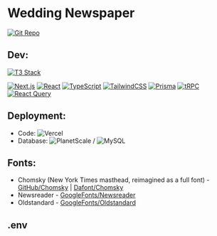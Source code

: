 # Wedding Newspaper 
[![Git Repo](https://badgen.net/badge/andreirotariu/nextjs-wedding-newspaper/blue?icon=github)](https://github.com/andreirotariu/nextjs-wedding-newspaper)

## Dev:

[![T3 Stack](https://badgen.net/badge/T3Stack/create-t3-app/purple)](https://create.t3.gg)

[![Next.js](https://img.shields.io/badge/Next.js_(Pages)-13-blue?logo=nextdotjs&labelColor=black&color=gray)](https://nextjs.org/)
[![React](https://img.shields.io/badge/React-18-blue?logo=react&labelColor=black)](https://react.dev/)
[![TypeScript](https://shields.io/badge/TypeScript-3178C6?logo=TypeScript&logoColor=FFF)](https://www.typescriptlang.org/)
[![TailwindCSS](https://img.shields.io/badge/tailwindcss-%2338B2AC.svg?logo=tailwind-css&logoColor=white)](https://tailwindcss.com/)
[![Prisma](https://img.shields.io/badge/Prisma-3982CE?logo=Prisma&logoColor=white)](https://www.prisma.io/)
[![tRPC](https://img.shields.io/badge/tRPC-2596BE.svg?logo=tRPC&logoColor=white)](https://trpc.io/)
[![React Query](https://img.shields.io/badge/-React%20Query-FF4154?logo=react%20query&logoColor=white)](https://tanstack.com/query/v3/)

## Deployment:

- Code:
![Vercel](https://img.shields.io/badge/vercel-%23000000.svg?logo=vercel&logoColor=white)
- Database:
![PlanetScale](https://img.shields.io/badge/planetscale-%23000000.svg?logo=planetscale&logoColor=white) / ![MySQL](https://img.shields.io/badge/mysql-%2300f.svg?logo=mysql&logoColor=white&color=orange)

## Fonts:
- Chomsky (New York Times masthead, reimagined as a full font) - [GitHub/Chomsky](https://github.com/ctrlcctrlv/chomsky) | [Dafont/Chomsky](https://www.dafont.com/chomsky.font)
- Newsreader - [GoogleFonts/Newsreader](https://fonts.google.com/specimen/Old+Standard+TT)
- Oldstandard - [GoogleFonts/Oldstandard](https://fonts.google.com/specimen/Old+Standard+TT)

## .env 
